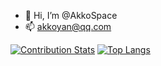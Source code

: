 - 👋 Hi, I’m @AkkoSpace
- 📫 akkoyan@qq.com

<!---
AkkoSpace/AkkoSpace is a ✨ special ✨ repository because its `README.md` (this file) appears on your GitHub profile.
You can click the Preview link to take a look at your changes.
--->
[![Contribution Stats](https://github-contribution-stats.vercel.app/api/?username=AkkoSpace)](https://github.com/LordDashMe/github-contribution-stats/)
[![Top Langs](https://github-readme-stats.vercel.app/api/top-langs/?username=AkkoSpace)](https://github.com/anuraghazra/github-readme-stats)
